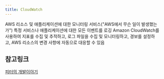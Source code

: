 ```yaml
---
title: CloudWatch
---
```

AWS 리소스 및 애플리케이션에 대한 모니터링 서비스("AWS에서 무슨 일이 발생했는가")
특정 서비스나 애플리케이션에 대한 모든 이벤트를 로깅
Amazon CloudWatch를 사용하여 지표를 수집 및 추적하고, 로그 파일을 수집 및 모니터링하고, 경보를 설정하고, AWS 리소스의 변경 사항에 자동으로 대응할 수 있음

## 참고링크
[피터의 개발이야기](https://peterica.tistory.com/346)